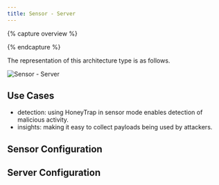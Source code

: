```yaml
---
title: Sensor - Server
---
```


{% capture overview %}

{% endcapture %}

The representation of this architecture type is as follows.

![Sensor - Server](/images/architecture/sensor_server.png)

## Use Cases

* detection: using HoneyTrap in sensor mode enables detection of malicious activity.
* insights: making it easy to collect payloads being used by attackers.

## Sensor Configuration

## Server Configuration
